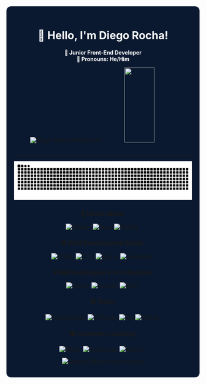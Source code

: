 <div align="center" style="background-color:#0a192f; padding: 20px; border-radius: 12px;">

<h1 align="center" style="color:#ffffff;">👋 Hello, I'm Diego Rocha!</h1>
<p align="center" style="color:#ffffff;">
  <strong>🚀 Junior Front-End Developer</strong><br/>
  <strong>🧔 Pronouns: He/Him</strong>
</p>

<div align="center">  
  <img width="49%" height="195px" src="https://github-readme-stats.vercel.app/api?username=diegorcserejo&show_icons=true&count_private=true&hide_border=true&include_all_commits=true&title_color=007bff&icon_color=007bff&text_color=c9d1d9&bg_color=0a192f" alt="Diego Rocha GitHub stats" /> 
  <img width="41%" height="195px" src="https://github-readme-stats.vercel.app/api/top-langs/?username=diegorcserejo&layout=compact&hide_border=true&include_all_commits=true&title_color=007bff&text_color=faf7fc&bg_color=0a192f" />
</div>

<br/>

---

![snake gif](https://github.com/diegorcserejo/diegorcserejo/blob/output/github-contribution-grid-snake.svg)

### 🧠 Hards Skills:
![Python](https://img.shields.io/badge/-Python-0a192f?style=for-the-badge&logo=python)&nbsp;
![Java](https://img.shields.io/badge/-Java-0a192f?style=for-the-badge&logo=java)&nbsp;
![MySQL](https://img.shields.io/badge/-MySQL-0a192f?style=for-the-badge&logo=mysql)&nbsp;

### 🌐 Web Development Stack:
![HTML](https://img.shields.io/badge/-HTML5-0a192f?style=for-the-badge&logo=html5)&nbsp;
![CSS](https://img.shields.io/badge/-CSS-0a192f?style=for-the-badge&logo=css)&nbsp;
![Figma](https://img.shields.io/badge/-Figma-0a192f?style=for-the-badge&logo=figma)&nbsp;
![JavaScript](https://img.shields.io/badge/-JavaScript-0a192f?style=for-the-badge&logo=javascript)&nbsp;

### ⚙️ Methodologies & Architecture:
![Scrum](https://img.shields.io/badge/-Scrum-0a192f?style=for-the-badge&logo=scrumalliance&logoColor=white)&nbsp;
![Kanban](https://img.shields.io/badge/-Kanban-0a192f?style=for-the-badge&logo=trello&logoColor=white)&nbsp;
![MVC](https://img.shields.io/badge/-MVC-0a192f?style=for-the-badge&logo=three.js&logoColor=white)&nbsp;

### 🛠️ Tools:
![Visual Studio](https://img.shields.io/badge/-Visual%20Studio-0a192f?style=for-the-badge&logo=visual-studio)&nbsp;
![VS Code](https://img.shields.io/badge/-VS%20Code-0a192f?style=for-the-badge&logo=visual-studio-code)&nbsp;
![Git](https://img.shields.io/badge/-Git-0a192f?style=for-the-badge&logo=git)&nbsp;
![GitHub](https://img.shields.io/badge/-GitHub-0a192f?style=for-the-badge&logo=github)&nbsp;

### 📚 Currently Learning:
![React](https://img.shields.io/badge/-React-0a192f?style=for-the-badge&logo=react)&nbsp;
![TypeScript](https://img.shields.io/badge/-TypeScript-0a192f?style=for-the-badge&logo=typescript)&nbsp;
![Node.js](https://img.shields.io/badge/-Node.js-0a192f?style=for-the-badge&logo=nodedotjs)&nbsp;

[![Diego's GitHub Activity Graph](https://github-readme-activity-graph.vercel.app/graph?username=diegorcserejo&bg_color=0a192f&color=007bff&line=00bcd4&point=ffffff&area=true&hide_border=true)](https://github.com/ashutosh00710/github-readme-activity-graph)


</div>
